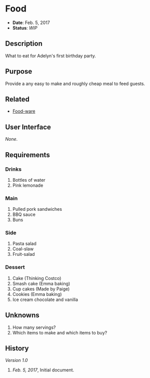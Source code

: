 # Food

- **Date**: Feb. 5, 2017
- **Status**: *WIP*

## Description

What to eat for Adelyn's first birthday party.

## Purpose

Provide a any easy to make and roughly cheap meal to feed guests.

## Related

- [Food-ware](./food-ware.md)

## User Interface

*None*.

## Requirements

### Drinks

1. Bottles of water
2. Pink lemonade

### Main

1. Pulled pork sandwiches
2. BBQ sauce
3. Buns

### Side

1. Pasta salad
2. Coal-slaw
3. Fruit-salad

### Dessert

1. Cake (Thinking Costco)
2. Smash cake (Emma baking)
3. Cup cakes (Made by Paige)
4. Cookies (Emma baking)
5. Ice cream chocolate and vanilla

## Unknowns

1. How many servings?
2. Which items to make and which items to buy?

## History

*Version 1.0*

1. *Feb. 5, 2017*, Initial document.

